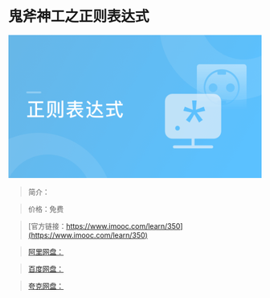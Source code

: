 # 鬼斧神工之正则表达式

![img](../../assets/5fe442e40001d71405400304.jpg)

> 简介：

> 价格：免费

> [官方链接：https://www.imooc.com/learn/350](https://www.imooc.com/learn/350)

> [阿里网盘：]()

> [百度网盘：]()

> [夸克网盘：]()
